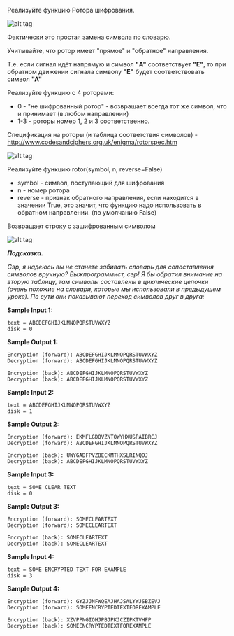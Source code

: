 Реализуйте функцию Ротора шифрования.

![alt tag](https://github.com/Xelerezex/learning-space/tree/learning-space/stepik-courses/stepik-practice-python-math/3-facultative/4.7-enigma/step-02/Source/1.png)

Фактически это простая замена символа по словарю.

Учитывайте, что ротор имеет "прямое" и "обратное" направления.

Т.е. если сигнал идёт напрямую и символ **"A"** соответствует **"E"**, то при обратном движении сигнала символу **"E"** будет соответствовать символ **"А"**

Реализуйте функцию с 4 роторами:

-    0 - "не шифрованный ротор" - возвращает всегда тот же символ, что и принимает (в любом направлении)
-    1-3 - роторы номер 1, 2 и 3 соответственно.

Спецификация на роторы (и таблица соответствия символов) - http://www.codesandciphers.org.uk/enigma/rotorspec.htm

![alt tag](https://github.com/Xelerezex/learning-space/tree/learning-space/stepik-courses/stepik-practice-python-math/3-facultative/4.7-enigma/step-02/Source/2.png)

Реализуйте функцию rotor(symbol, n, reverse=False)

-    symbol - символ, поступающий для шифрования
-    n - номер ротора
-    reverse - признак обратного направления, если находится в значении True, это значит, что функцию надо использовать в обратном направлении. (по умолчанию False)

Возвращает строку с зашифрованным символом

![alt tag](https://github.com/Xelerezex/learning-space/tree/learning-space/stepik-courses/stepik-practice-python-math/3-facultative/4.7-enigma/step-02/Source/3.png)

***Подсказка.***

_Сэр, я надеюсь вы не станете забивать словарь для сопоставления символов вручную? Выжпрограммист, сэр! Я бы обратил внимание на вторую таблицу, там символы составлены в циклические цепочки (очень похожие на словари, которые мы использовали в предыдущем уроке). По сути они показывают переход символов друг в друга:_


**Sample Input 1:**

```commandline
text = ABCDEFGHIJKLMNOPQRSTUVWXYZ
disk = 0
```

**Sample Output 1:**

```commandline
Encryption (forward): ABCDEFGHIJKLMNOPQRSTUVWXYZ
Decryption (forward): ABCDEFGHIJKLMNOPQRSTUVWXYZ

Encryption (back): ABCDEFGHIJKLMNOPQRSTUVWXYZ
Decryption (back): ABCDEFGHIJKLMNOPQRSTUVWXYZ
```

**Sample Input 2:**

```commandline
text = ABCDEFGHIJKLMNOPQRSTUVWXYZ
disk = 1
```

**Sample Output 2:**

```commandline
Encryption (forward): EKMFLGDQVZNTOWYHXUSPAIBRCJ
Decryption (forward): ABCDEFGHIJKLMNOPQRSTUVWXYZ

Encryption (back): UWYGADFPVZBECKMTHXSLRINQOJ
Decryption (back): ABCDEFGHIJKLMNOPQRSTUVWXYZ
```

**Sample Input 3:**

```commandline
text = SOME CLEAR TEXT
disk = 0
```

**Sample Output 3:**

```commandline
Encryption (forward): SOMECLEARTEXT
Decryption (forward): SOMECLEARTEXT

Encryption (back): SOMECLEARTEXT
Decryption (back): SOMECLEARTEXT
```

**Sample Input 4:**

```commandline
text = SOME ENCRYPTED TEXT FOR EXAMPLE
disk = 3
```

**Sample Output 4:**

```commandline
Encryption (forward): GYZJJNFWQEAJHAJSALYWJSBZEVJ
Decryption (forward): SOMEENCRYPTEDTEXTFOREXAMPLE

Encryption (back): XZVPPNGIOHJPBJPKJCZIPKTVHFP
Decryption (back): SOMEENCRYPTEDTEXTFOREXAMPLE
```
